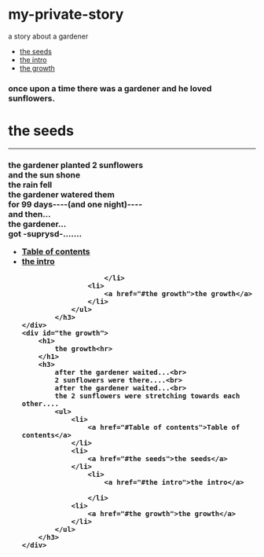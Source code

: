 # my-private-story
a story about a gardener
<body>
    <ul id="Table of contents">
        <li>
            <a href="#the seeds">the seeds</a>
        </li>
            <li>
                <a href="#the intro">the intro</a>
            </li>
        <li>
            <a href="#the growth">the growth</a>
        </li>
    </ul><div id="the intro">
        <h3>
            once upon a time there was a gardener and he loved <b>sunflowers</b>.
        </h3>
    <div id="the seeds">
        <h1>the seeds</h1><hr>
            <h3>
                the gardener planted 2 sunflowers<br>
                 and the sun shone<br>
                 the rain fell<br>
                 the gardener watered them<br>
                  for 99 days----(and one night)----<br>
                   and then...<br>
                   the gardener...<br> got -suprysd-.......
                   <ul>
                    <li>
                        <a href="#Table of contents">Table of contents</a>
                       </li>
                        <li>
                            <a href="#the intro">the intro</a>
                            
                        </li>
                    <li>
                        <a href="#the growth">the growth</a>
                    </li>
                </ul>
            </h3>
    </div>
    <div id="the growth">
        <h1>
            the growth<hr>
        </h1>
        <h3>
            after the gardener waited...<br>
            2 sunflowers were there....<br>
            after the gardener waited...<br>
            the 2 sunflowers were stretching towards each other....
            <ul>
                <li>
                    <a href="#Table of contents">Table of contents</a>
                </li>
                <li>
                    <a href="#the seeds">the seeds</a>
                </li>
                    <li>
                        <a href="#the intro">the intro</a>
                        
                    </li>
                <li>
                    <a href="#the growth">the growth</a>
                </li>
            </ul>
        </h3>
    </div>
</body>
